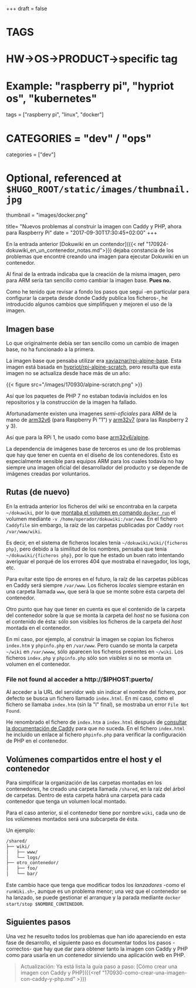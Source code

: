 +++
draft = false

# TAGS
# HW->OS->PRODUCT->specific tag
# Example: "raspberry pi", "hypriot os", "kubernetes"

tags = ["raspberry pi", "linux", "docker"]

# CATEGORIES = "dev" / "ops"
categories = ["dev"]

# Optional, referenced at `$HUGO_ROOT/static/images/thumbnail.jpg`
thumbnail = "images/docker.png"

title=  "Nuevos problemas al construir la imagen con Caddy y PHP, ahora para Raspberry Pi"
date = "2017-09-30T17:30:45+02:00"
+++

En la entrada anterior [Dokuwiki en un contendor]({{< ref "170924-dokuwiki_en_un_contenedor_notas.md">}}) dejaba constancia de los problemas que encontré creando una imagen para ejecutar Dokuwiki en un contenedor.

Al final de la entrada indicaba que la creación de la misma imagen, pero para ARM sería tan sencillo como cambiar la imagen base. **Pues no.**

Como he tenido que revisar a fondo los pasos que seguí -en particular para configurar la carpeta desde donde Caddy publica los ficheros-, he introducido algunos cambios que simplifiquen y mejoren el uso de la imagen.

<!--more-->

## Imagen base

Lo que originalmente debía ser tan sencillo como un cambio de imagen base, no ha funcionado a la primera.

La imagen base que pensaba utilizar era [xaviaznar/rpi-alpine-base](https://hub.docker.com/r/xaviaznar/rpi-alpine-base/). Esta imagen está basada en [hypriot/rpi-alpine-scratch](https://hub.docker.com/r/hypriot/rpi-alpine-scratch/), pero resulta que esta imagen no se actualiza desde hace más de un año:

{{< figure src="/images/170930/alpine-scratch.png" >}}

Así que los paquetes de PHP 7 no estaban todavía incluidos en los repositorios y la construcción de la imagen ha fallado.

Afortunadamente existen una imagenes _semi-oficiales_ para ARM de la mano de [arm32v6](https://hub.docker.com/u/arm32v6/) (para Raspberry Pi "1") y [arm32v7](https://hub.docker.com/u/arm32v7/) (para las Raspberry 2 y 3).

Así que para la RPi 1, he usado como base [arm32v6/alpine](https://hub.docker.com/r/arm32v6/alpine/).

La dependencia de imágenes base de terceros es uno de los problemas que hay que tener en cuenta en el diseño de los contenedores. Esto es especialmente sensible para equipos ARM para los cuales todavía no hay siempre una imagen oficial del desarrollador del producto y se depende de imágenes creadas por voluntarios.

## Rutas (de nuevo)

En la entrada anterior los ficheros del wiki se encontraba en la carpeta `~/dokuwiki`, por lo que [montaba el volumen en comando `docker run`](https://github.com/onthedock/alpine-caddy-php/blob/master/runWiki.sh) el volumen mediante `-v /home/operador/dokuwiki:/var/www`. En el fichero `Caddyfile` sin embargo, la raíz de las carpetas publicadas por Caddy `root /var/www/wiki`.

Es decir, en el sistema de ficheros locales tenía `~/dokuwiki/wiki/{ficheros php}`, pero debido a la similitud de los nombres, pensaba que tenía `~/dokuwiki/{ficheros php}`, por lo que he estado un buen rato intentando averiguar el porqué de los errores 404 que mostraba el navegador, los logs, etc.

Para evitar este tipo de errores en el futuro, la raíz de las carpetas públicas en Caddy será siempre `/var/www`. Los ficheros _locales_ siempre estarán en una carpeta llamada `www`, que será la que se monte sobre ésta carpeta del contenedor.

Otro punto que hay que tener en cuenta es que el contenido de la carpeta del contenedor sobre la que se monta la carpeta del _host_ no se fusiona con el contenido de ésta: sólo son visibles los ficheros de la carpeta del _host_ montada en el contenedor.

En mi caso, por ejemplo, al construir la imagen se copian los ficheros `index.htm` y `phpinfo.php` en `/var/www`. Pero cuando se monta la carpeta `~/wiki` en `/var/wwww`, sólo aparecen los ficheros presentes en `~/wiki`. Los ficheros `index.php` y `phpinfo.php` sólo son _visibles_ si no se monta un volumen en el contenedor.

### File not found al acceder a http://$IPHOST:puerto/

Al acceder a la URL del servidor web sin indicar el nombre del fichero, por defecto se busca un fichero llamado `index.html`. En mi caso, como el fichero se llamaba `index.htm` (sin la "l" final), se mostraba un error `File Not Found`.

He renombrado el fichero de `index.htm` a `index.html` después de [consultar la documentación de Caddy](https://caddyserver.com/docs/index) para que no suceda. En el fichero `index.html` he incluido un enlace al fichero `phpinfo.php` para verificar la configuración de PHP en el contenedor.

## Volúmenes compartidos entre el host y el contenedor

Para simplificar la organización de las carpetas montadas en los contenedores, he creado una carpeta llamada `/shared`, en la raíz del árbol de carpetas. Dentro de esta carpeta habrá una carpeta para cada contenedor que tenga un volumen local montado.

Para el caso anterior, si el contenedor tiene por nombre `wiki`, cada uno de los volúmenes montados será una subcarpeta de ésta.

Un ejemplo:

```txt
/shared/
├── wiki/
│   ├── www/
│   └── logs/
├── otro_contenedor/
│   ├── foo/
│   └── bar/
```

Este cambio hace que tenga que modificar todos los _lanzadores_ -como el `runWiki.sh`-, aunque es un problema menor; una vez que el contenedor se ha lanzado, se puede gestionar el arranque y la parada mediante `docker start/stop $NOMBRE_CONTENEDOR`.

## Siguientes pasos

Una vez he resuelto todos los problemas que han ido apareciendo en esta fase de desarrollo, el siguiente paso es documentar todos los pasos -correctos- que hay que dar para obtener tanto la imagen con Caddy y PHP como para usarla en un contenedor sirviendo una aplicación web en PHP.

> Actualización: Ya está lista la guía paso a paso: [Cómo crear una imagen con Caddy y PHP]({{<ref "170930-como-crear-una-imagen-con-caddy-y-php.md" >}})
